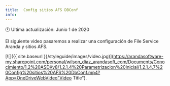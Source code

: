 ```yaml
---
title:  Config sitios AFS DBConf
info:
---
```


🕐 Ultima actualización: Junio 1 de 2020


El siguiente video pasaremos a  realizar una configuración de File Service Aranda y sitios AFS.

[![]({{ site.baseurl }}/styleguide/images/video.jpg)](https://arandasoftware-my.sharepoint.com/personal/wilson_diaz_arandasoft_com/Documents/Conocimiento/1.2%20ASDKv8/1.2.1.4%20Parametrizacion%20Inicial/1.2.1.4.7%20Config%20sitios%20AFS%20DbConf.mp4?App=OneDriveWebVideo"Video Title").
